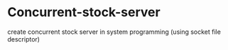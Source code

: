 # Concurrent-stock-server
create concurrent stock server in system programming (using socket file descriptor)
